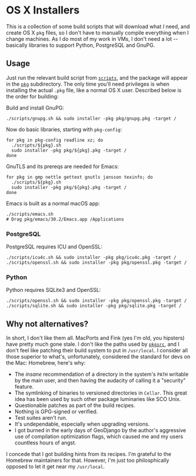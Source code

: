 # OS X Installers

This is a collection of some build scripts that will download what *I* need, and create OS X `pkg` files, so I don't have to manually compile everything when I change machines.  As I do most of my work in VMs, I don't need a lot -- basically libraries to support Python, PostgreSQL and GnuPG.

## Usage

Just run the relevant build script from [`scripts`](./scripts), and the package will appear in the [`pkg`](./pkg) subdirectory.  The only time you'll need privileges is when installing the actual `.pkg` file, like a normal OS X user.  Described below is the order for building:

Build and install GnuPG:

```
./scripts/gnupg.sh && sudo installer -pkg pkg/gnupg.pkg -target /
```

Now do basic libraries, starting with `pkg-config`:

```
for pkg in pkg-config readline xz; do
  ./scripts/${pkg}.sh
  sudo installer -pkg pkg/${pkg}.pkg -target /
done
```

GnuTLS and its prereqs are needed for Emacs:

```
for pkg in gmp nettle gettext gnutls jansson texinfo; do
  ./scripts/${pkg}.sh
  sudo installer -pkg pkg/${pkg}.pkg -target /
done
```

Emacs is built as a normal macOS app:

```
./scripts/emacs.sh
# Drag pkg/emacs/30.2/Emacs.app /Applications
```

### PostgreSQL

PostgreSQL requires ICU and OpenSSL:

```
./scripts/icu4c.sh && sudo installer -pkg pkg/icu4c.pkg -target /
./scripts/openssl.sh && sudo installer -pkg pkg/openssl.pkg -target /
```

### Python

Python requires SQLite3 and OpenSSL:

```
./scripts/openssl.sh && sudo installer -pkg pkg/openssl.pkg -target /
./scripts/sqlite.sh && sudo installer -pkg pkg/sqlite.pkg -target /
```

## Why not alternatives?

In short, I don't like them all.  MacPorts and Fink (yes I'm old, you hipsters) have pretty much gone stale.  I don't like the paths used by [`pkgsrc`](https://pkgsrc.joyent.com/), and I don't feel like patching their build system to put in `/usr/local`.  I consider all those superior to what's, unfortunately, considered the standard for devs on the Mac: Homebrew, here's why:

* The *insane* recommendation of a directory in the system's `PATH` writable by the main user, and then having the audacity of calling it a "security" feature.
* The symlinking of binaries to versioned directories in `Cellar`.  This great idea has been used by such other package luminaries like SCO Unix.
* Questionable patches as part of the build recipes.
* Nothing is GPG-signed or verified.
* Test suites aren't run.
* It's undependable, especially when upgrading versions.
* I got burned in the early days of GeoDjango by the author's aggressive use of compilation optimization flags, which caused me and my users countless hours of angst.

I concede that I got building hints from its recipes.  I'm grateful to the Homebrew maintainers for that.  However, I'm just too philosphically opposed to let it get near my `/usr/local`.
